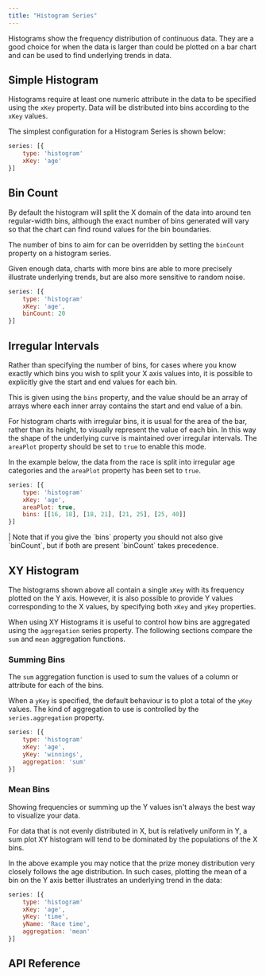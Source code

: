 ```yaml
---
title: "Histogram Series"
---
```


Histograms show the frequency distribution of continuous data. They are a good choice for when the data is larger than could be plotted on a bar chart and can be used to find underlying trends in data.

## Simple Histogram

Histograms require at least one numeric attribute in the data to be specified using the `xKey` property. Data will be distributed into bins according to the `xKey` values.

The simplest configuration for a Histogram Series is shown below:

```js
series: [{
    type: 'histogram'
    xKey: 'age'
}]
```

<chart-example title='Simple Histogram' name='simple' type='generated'></chart-example>

## Bin Count

By default the histogram will split the X domain of the data into around ten regular-width bins, although the exact number of bins generated will vary so that the chart can find round values for the bin boundaries.

The number of bins to aim for can be overridden by setting the `binCount` property on a histogram series.

Given enough data, charts with more bins are able to more precisely illustrate underlying trends, but are also more sensitive to random noise.

```js
series: [{
    type: 'histogram'
    xKey: 'age',
    binCount: 20
}]
```

<chart-example title='Larger Bin Count' name='larger-bin-count' type='generated'></chart-example>

## Irregular Intervals

Rather than specifying the number of bins, for cases where you know exactly which bins you wish to split your X axis values into, it is possible to explicitly give the start and end values for each bin.

This is given using the `bins` property, and the value should be an array of arrays where each inner array contains the start and end value of a bin.

For histogram charts with irregular bins, it is usual for the area of the bar, rather than its height, to visually represent the value of each bin. In this way the shape of the underlying curve is maintained over irregular intervals. The `areaPlot` property should be set to `true` to enable this mode.

In the example below, the data from the race is split into irregular age categories and the `areaPlot` property has been set to `true`.

```js
series: [{
    type: 'histogram'
    xKey: 'age',
    areaPlot: true,
    bins: [[16, 18], [18, 21], [21, 25], [25, 40]]
}]
```

<warning>
| Note that if you give the `bins` property you should not also give `binCount`, but if both are present `binCount` takes precedence.
</warning>

<chart-example title='Irregular Intervals' name='irregular-intervals' type='generated'></chart-example>

## XY Histogram

The histograms shown above all contain a single `xKey` with its frequency plotted on the Y axis. However, it is also possible to provide Y values corresponding to the X values, by specifying both `xKey` and `yKey` properties.

When using XY Histograms it is useful to control how bins are aggregated using the `aggregation` series property. The following sections compare the `sum` and `mean` aggregation functions.

### Summing Bins

The `sum` aggregation function is used to sum the values of a column or attribute for each of the bins.

When a `yKey` is specified, the default behaviour is to plot a total of the `yKey` values. The kind of aggregation to use is controlled by the `series.aggregation` property.

```js
series: [{
    type: 'histogram'
    xKey: 'age',
    yKey: 'winnings',
    aggregation: 'sum'
}]
```

<chart-example title='XY Histogram with Sum Aggregation' name='sum-histogram' type='generated'></chart-example>

### Mean Bins

Showing frequencies or summing up the Y values isn't always the best way to visualize your data.

For data that is not evenly distributed in X, but is relatively uniform in Y, a sum plot XY histogram will tend to be dominated by the populations of the X bins.

In the above example you may notice that the prize money distribution very closely follows the age distribution. In such cases, plotting the mean of a bin on the Y axis better illustrates an underlying trend in the data:

```js
series: [{
    type: 'histogram'
    xKey: 'age',
    yKey: 'time',
    yName: 'Race time',
    aggregation: 'mean'
}]
```

<chart-example title='XY Histogram with Mean Aggregation' name='mean-histogram' type='generated'></chart-example>

## API Reference

<interface-documentation interfaceName='AgHistogramSeriesOptions' overridesrc="charts-api/api.json" config='{ "showSnippets": false, "lookupRoot": "charts-api" }'></interface-documentation>
